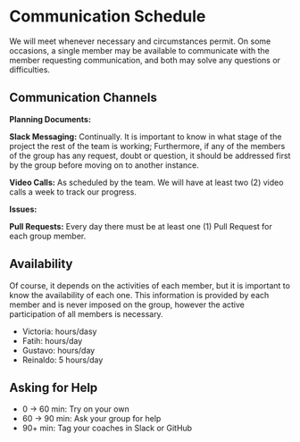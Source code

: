 # Communication Schedule

[comment]: <> (When and how often will you meet? what will you discuss at these meetings? ...)
We will meet whenever necessary and circumstances permit. On some occasions, a single member may be available to communicate with the member requesting communication, and both may solve any questions or difficulties.

## Communication Channels

[comment]: <> (As a team come up with a plan for how to use each communication channel. What will you discuss on each one? How often will you get in touch on each channel? Below is a starter list of different ways to communicate, go ahead and rewrite this list so it works for your team:)

**Planning Documents:**
    
**Slack Messaging:**  Continually. It is important to know in what stage of the project the rest of the team is working; Furthermore, if any of the members of the group has any request, doubt or question, it should be addressed first by the group before moving on to another instance.
    
**Video Calls:** As scheduled by the team. We will have at least two (2) video calls a week to track our progress.

**Issues:**
    
**Pull Requests:** Every day there must be at least one (1) Pull Request for each group member.

## Availability

[comment]: <> (How many hours does everyone have? and when are you generally available?)
Of course, it depends on the activities of each member, but it is important to know the availability of each one. This information is provided by each member and is never imposed on the group, however the active participation of all members is necessary.

- Victoria: hours/dasy
- Fatih: hours/day
- Gustavo: hours/day
- Reinaldo: 5 hours/day


## Asking for Help

[comment]: <> (There's a fine line between confidently learning from your mistakes, and stubbornly getting no where. Here is a general guide for when to ask for help based on how long you've been stuck on the same problem:
0 -> 30 min: Try on your own
30 -> 60 min: Ask your group for help
60+ min: Tag your coaches in Slack or GitHub)

-  0 -> 60 min: Try on your own
- 60 -> 90 min: Ask your group for help
- 90+ min: Tag your coaches in Slack or GitHub

